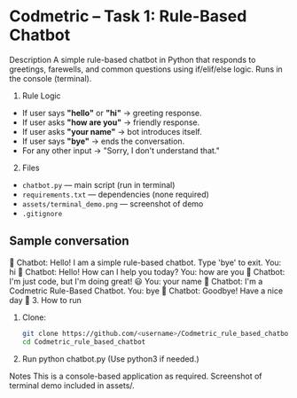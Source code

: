# Codmetric – Task 1: Rule-Based Chatbot
 Description
A simple rule-based chatbot in Python that responds to greetings, farewells, and common questions using if/elif/else logic. Runs in the console (terminal).
1.  Rule Logic
- If user says **"hello"** or **"hi"** -> greeting response.
- If user asks **"how are you"** -> friendly response.
- If user asks **"your name"** -> bot introduces itself.
- If user says **"bye"** -> ends the conversation.
- For any other input -> "Sorry, I don't understand that."

2. Files
- `chatbot.py` — main script (run in terminal)
- `requirements.txt` — dependencies (none required)
- `assets/terminal_demo.png` — screenshot of demo
- `.gitignore`

## Sample conversation
🤖 Chatbot: Hello! I am a simple rule-based chatbot. Type 'bye' to exit.
You: hi
🤖 Chatbot: Hello! How can I help you today?
You: how are you
🤖 Chatbot: I'm just code, but I'm doing great! 😃
You: your name
🤖 Chatbot: I'm a Codmetric Rule-Based Chatbot.
You: bye
🤖 Chatbot: Goodbye! Have a nice day 👋
3. How to run
1. Clone:
   ```bash
   git clone https://github.com/<username>/Codmetric_rule_based_chatbot.git
   cd Codmetric_rule_based_chatbot
2. Run
   python chatbot.py
(Use python3 if needed.)

Notes
This is a console-based application as required.
Screenshot of terminal demo included in assets/.
